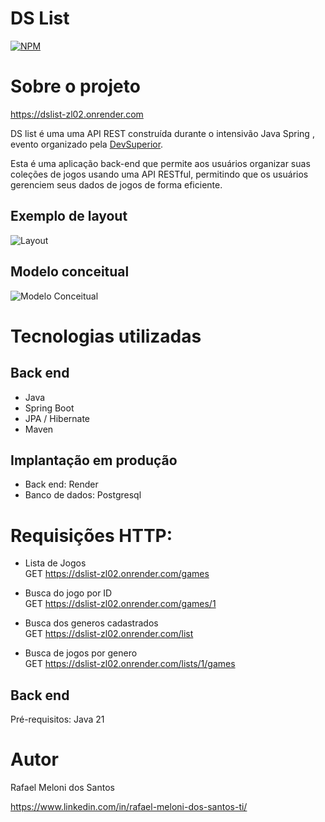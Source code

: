 # DS List
[![NPM](https://img.shields.io/npm/l/react)](https://github.com/devsuperior/sds1-wmazoni/blob/master/LICENSE) 

# Sobre o projeto

https://dslist-zl02.onrender.com

DS list é uma uma API REST  construída durante o intensivão Java Spring , evento organizado pela [DevSuperior](https://devsuperior.com "Site da DevSuperior").

Esta é uma aplicação back-end que permite aos usuários organizar suas coleções de jogos usando uma API RESTful, permitindo que os usuários gerenciem seus dados de jogos de forma eficiente.

## Exemplo de layout
![Layout](https://github.com/melonir65/assets/blob/main/Captura%20de%20tela%202025-07-04%20201554.png)


## Modelo conceitual
![Modelo Conceitual](https://github.com/melonir65/assets/blob/main/dslist-model.png)

# Tecnologias utilizadas
## Back end
- Java
- Spring Boot
- JPA / Hibernate
- Maven

## Implantação em produção
- Back end: Render
- Banco de dados: Postgresql

# Requisições HTTP:

- Lista de Jogos<br>
GET https://dslist-zl02.onrender.com/games

- Busca do jogo por ID<br>
GET https://dslist-zl02.onrender.com/games/1

- Busca dos generos cadastrados <br>
GET https://dslist-zl02.onrender.com/list

- Busca de jogos por genero <br>
GET https://dslist-zl02.onrender.com/lists/1/games



## Back end
Pré-requisitos: Java 21



# Autor

Rafael Meloni dos Santos

https://www.linkedin.com/in/rafael-meloni-dos-santos-ti/
